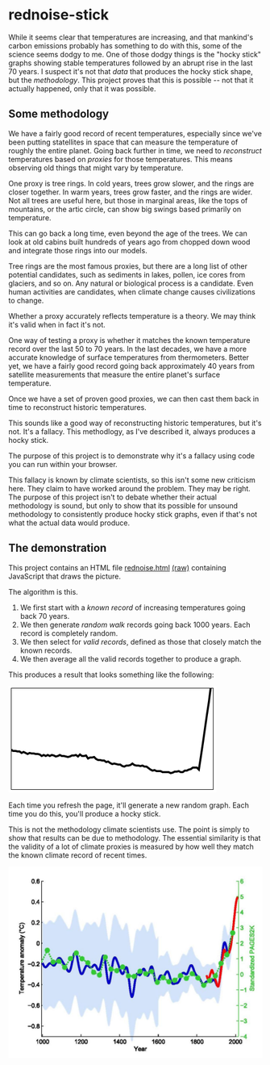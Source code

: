 # rednoise-stick

While it seems clear that temperatures are increasing, and that mankind's carbon emissions
probably has something to do with this, some of the science seems dodgy to me. One of those
dodgy things is the "hocky stick" graphs showing stable temperatures followed by an abrupt
rise in the last 70 years. I suspect it's not that *data* that produces the hocky stick
shape, but the *methodology*. This project proves that this is possible -- not that it 
actually happened, only that it was possible.


## Some methodology

We have a fairly good record of recent temperatures, especially since we've been putting
statellites in space that can measure the temperature of roughly the entire planet. Going
back further in time, we need to *reconstruct* temperatures based on *proxies* for those
temperatures. This means observing old things that might vary by temperature.

One proxy is tree rings. In cold years, trees grow slower, and the rings are closer
together. In warm years, trees grow faster, and the rings are wider. Not all trees are
useful here, but those in marginal areas, like the tops of mountains, or the artic circle,
can show big swings based primarily on temperature.

This can go back a long time, even beyond the age of the trees. We can look at old cabins
built hundreds of years ago from chopped down wood and integrate those rings into our
models.

Tree rings are the most famous proxies, but there are a long list of other potential
candidates, such as sediments in lakes, pollen, ice cores from glaciers, and so on.
Any natural or biological process is a candidate. Even human activities are candidates,
when climate change causes civilizations to change.

Whether a proxy accurately reflects temperature is a theory. We may think it's valid
when in fact it's not.

One way of testing a proxy is whether it matches the known temperature record over the
last 50 to 70 years. In the last decades, we have a more accurate knowledge of surface
temperatures from thermometers. Better yet, we have a fairly good record going back
approximately 40 years from satellite measurements that measure the entire planet's
surface temperature.

Once we have a set of proven good proxies, we can then cast them back in time to reconstruct
historic temperatures.

This sounds like a good way of reconstructing historic temperatures, but it's not. It's
a fallacy. This methodlogy, as I've described it, always produces a hocky stick.

The purpose of this project is to demonstrate why it's a fallacy using code you can
run within your browser.

This fallacy is known by climate scientists, so this isn't some new criticism here. They
claim to have worked around the problem. They may be right. The purpose of this project
isn't to debate whether their actual methodology is sound, but only to show that its
possible for unsound methodology to consistently produce hocky stick graphs, even if
that's not what the actual data would produce.


## The demonstration

This project contains an HTML file [rednoise.html](../../blob/master/rednoise.html) [(raw)](https://raw.githubusercontent.com/robertdavidgraham/rednoise-stick/master/rednoise.html) containing JavaScript that draws the picture.

The algorithm is this.

  1. We first start with a *known record* of increasing temperatures going back 70 years.
  2. We then generate *random walk* records going back 1000 years. Each record is completely random.
  3. We then select for *valid records*, defined as those that closely match the known records.
  4. We then average all the valid records together to produce a graph.

This produces a result that looks something like the following:

![redstick](/redstick.png)

Each time you refresh the page, it'll generate a new random graph. Each time you do this, you'll
produce a hocky stick.

This is not the methodology climate scientists use. The point is simply to show that results
can be due to methodology. The essential similarity is that the validity of a lot of climate
proxies is measured by how well they match the known climate record of recent times.

![hockeystick](/hockeystick.jpg)

